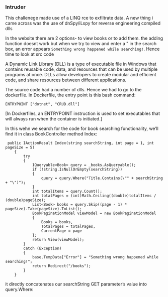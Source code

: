 ### Intruder

This challenege made use of a LINQ rce to exfiltrate data. A new thing i came across was the use of dnSpy/iLspy for reverse engineering compiled dlls

In the website there are 2 options- to view books or to add them. the adding function doesnt work but when we try to view and enter a " in the search box, an error appears
```Something wrong happened while searching!```. Hence time to look at src code

A Dynamic Link Library (DLL) is a type of executable file in Windows that contains reusable code, data, and resources that can be used by multiple programs at once. 
DLLs allow developers to create modular and efficient code, and share resources between different applications.

The source code had a number of dlls. Hence we had to go to the dockerfile.
In Dockerfile, the entry point is this bash command:
```
ENTRYPOINT ["dotnet", "CRUD.dll"]
```
[In Dockerfiles, an ENTRYPOINT instruction is used to set executables that will always run when the container is initiated.]

In this wehn we search for the code for book searching functionality, we’ll find it in class BookController method Index:
```
 public IActionResult Index(string searchString, int page = 1, int pageSize = 5)
    {
        try
        {
            IQueryable<Book> query = _books.AsQueryable();
            if (!string.IsNullOrEmpty(searchString))
            {
                query = query.Where("Title.Contains(\"" + searchString + "\")");
            }
            int totalItems = query.Count();
            int totalPages = (int)Math.Ceiling((double)totalItems / (double)pageSize);
            List<Book> books = query.Skip((page - 1) * pageSize).Take(pageSize).ToList();
            BookPaginationModel viewModel = new BookPaginationModel
            {
                Books = books,
                TotalPages = totalPages,
                CurrentPage = page
            };
            return View(viewModel);
        }
        catch (Exception)
        {
            base.TempData["Error"] = "Something wrong happened while searching!";
            return Redirect("/books");
        }
    }
```
it directly concatenates our searchString GET parameter’s value into query.Where:
